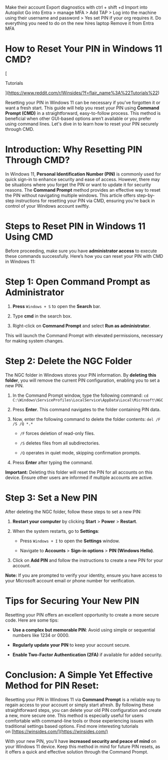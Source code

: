 

Make their account
Export diagnostics with ctrl + shift +d
Import into Autopilot
Go into Entra > manage MFA > Add TAP > Log into the machine using their username and password > Yes set PIN if your org requires it.
Do everything you need to do on the new hires laptop
Remove it from Entra MFA



# How to Reset Your PIN in Windows 11 CMD?

[

Tutorials

](https://www.reddit.com/r/Winsides/?f=flair_name%3A%22Tutorials%22)

Resetting your PIN in Windows 11 can be necessary if you've forgotten it or want a fresh start. This guide will help you reset your PIN using **Command Prompt (CMD)** in a straightforward, easy-to-follow process. This method is beneficial when other GUI-based options aren’t available or you prefer using command lines. Let's dive in to learn how to reset your PIN securely through CMD.

# Introduction: Why Resetting PIN Through CMD?

In Windows 11, **Personal Identification Number (PIN)** is commonly used for quick sign-in to enhance security and ease of access. However, there may be situations where you forget the PIN or want to update it for security reasons. The **Command Prompt** method provides an effective way to reset the PIN without navigating multiple windows. This article offers step-by-step instructions for resetting your PIN via CMD, ensuring you're back in control of your Windows account swiftly.

# Steps to Reset PIN in Windows 11 Using CMD

Before proceeding, make sure you have **administrator access** to execute these commands successfully. Here’s how you can reset your PIN with CMD in Windows 11:

# Step 1: Open Command Prompt as Administrator

1. **Press** `Windows + S` to open the **Search** bar.
    
2. Type **cmd** in the search box.
    
3. Right-click on **Command Prompt** and select **Run as administrator**.
    

This will launch the Command Prompt with elevated permissions, necessary for making system changes.

# Step 2: Delete the NGC Folder

The NGC folder in Windows stores your PIN information. By **deleting this folder**, you will remove the current PIN configuration, enabling you to set a new PIN.

1. In the Command Prompt window, type the following command: `cd C:\Windows\ServiceProfiles\LocalService\AppData\Local\Microsoft\NGC`
    
2. Press **Enter**. This command navigates to the folder containing PIN data.
    
3. Now, enter the following command to delete the folder contents: `del /F /S /Q *.*`
    
    - `/F` forces deletion of read-only files.
        
    - `/S` deletes files from all subdirectories.
        
    - `/Q` operates in quiet mode, skipping confirmation prompts.
        
4. Press **Enter** after typing the command.
    

**Important:** Deleting this folder will reset the PIN for all accounts on this device. Ensure other users are informed if multiple accounts are active.

# Step 3: Set a New PIN

After deleting the NGC folder, follow these steps to set a new PIN:

1. **Restart your computer** by clicking **Start** > **Power** > **Restart**.
    
2. When the system restarts, go to **Settings**:
    
    - Press `Windows + I` to open the **Settings** window.
        
    - Navigate to **Accounts** > **Sign-in options** > **PIN (Windows Hello)**.
        
3. Click on **Add PIN** and follow the instructions to create a new PIN for your account.
    

**Note:** If you are prompted to verify your identity, ensure you have access to your Microsoft account email or phone number for verification.

# Tips for Securing Your New PIN

Resetting your PIN offers an excellent opportunity to create a more secure code. Here are some tips:

- **Use a complex but memorable PIN**: Avoid using simple or sequential numbers like 1234 or 0000.
    
- **Regularly update your PIN** to keep your account secure.
    
- **Enable Two-Factor Authentication (2FA)** if available for added security.
    

# Conclusion: A Simple Yet Effective Method for PIN Reset:

Resetting your PIN in Windows 11 via **Command Prompt** is a reliable way to regain access to your account or simply start afresh. By following these straightforward steps, you can delete your old PIN configuration and create a new, more secure one. This method is especially useful for users comfortable with command-line tools or those experiencing issues with traditional settings based options. Find more interesting tutorials on [https://winsides.com/](https://winsides.com/)

With your new PIN, you’ll have **increased security and peace of mind** on your Windows 11 device. Keep this method in mind for future PIN resets, as it offers a quick and effective solution through the Command Prompt.